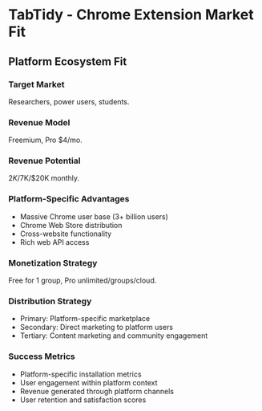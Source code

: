 # TabTidy - Chrome Extension Market Fit

## Platform Ecosystem Fit

### Target Market
Researchers, power users, students.

### Revenue Model
Freemium, Pro $4/mo.

### Revenue Potential
$2K/$7K/$20K monthly.

### Platform-Specific Advantages
- Massive Chrome user base (3+ billion users)
- Chrome Web Store distribution
- Cross-website functionality
- Rich web API access

### Monetization Strategy
Free for 1 group, Pro unlimited/groups/cloud.

### Distribution Strategy
- Primary: Platform-specific marketplace
- Secondary: Direct marketing to platform users
- Tertiary: Content marketing and community engagement

### Success Metrics
- Platform-specific installation metrics
- User engagement within platform context
- Revenue generated through platform channels
- User retention and satisfaction scores
